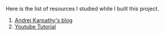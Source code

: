 Here is the list of resources I studied while I built this project.

1. [Andrej Karpathy's blog](http://karpathy.github.io/2016/05/31/rl/)
2. [Youtube Tutorial](https://www.youtube.com/watch?v=sP3INZSYhU0&index=18&list=LLofVkskR95a6ohDhBcEgPOA)

